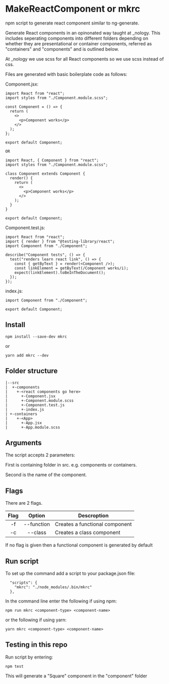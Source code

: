 # MakeReactComponent or mkrc

npm script to generate react component similar to ng-generate.

Generate React components in an opinonated way taught at \_nology.
This includes seperating components into different folders depending on whether they are presentational or container components, referred as "containers" and "components" and is outlined below.

At \_nology we use scss for all React components so we use scss instead of css.

Files are generated with basic boilerplate code as follows:

Component.jsx:

```
import React from "react";
import styles from "./Component.module.scss";

const Component = () => {
  return (
    <>
      <p>Component works</p>
    </>
  );
};

export default Component;

OR

import React, { Component } from "react";
import styles from "./Component.module.scss";

class Component extends Component {
  render() {
    return (
      <>
        <p>Component works</p>
      </>
    );
  }
}

export default Component;
```

Component.test.js:

```
import React from "react";
import { render } from "@testing-library/react";
import Component from "./Component";

describe("Component tests", () => {
  test("renders learn react link", () => {
    const { getByText } = render(<Component />);
    const linkElement = getByText(/Component works/i);
    expect(linkElement).toBeInTheDocument();
  });
});
```

index.js:

```
import Component from "./Component";

export default Component;
```

## Install

```
npm install --save-dev mkrc
```

or

```
yarn add mkrc --dev
```

## Folder structure

```
|--src
|  +-components
|    +-<react components go here>
|      +-Component.jsx
|      +-Component.module.scss
|      +-Component.test.js
|      +-index.js
| +-containers
|    +-<App>
|      +-App.jsx
|      +-App.module.scss

```

## Arguments

The script accepts 2 parameters:

First is containing folder in src. e.g. components or containers.

Second is the name of the component.

## Flags

There are 2 flags.

| Flag |   Option   | Descroption                    |
| :--: | :--------: | ------------------------------ |
|  -f  | --function | Creates a functional component |
|  -c  |  --class   | Creates a class component      |

If no flag is given then a functional component is generated by default

## Run script

To set up the command add a script to your package.json file:

```
  "scripts": {
    "mkrc": "./node_modules/.bin/mkrc"
  },
```

In the command line enter the following if using npm:

```
npm run mkrc <component-type> <component-name>
```

or the following if using yarn:

```
yarn mkrc <component-type> <component-name>
```

## Testing in this repo

Run script by entering:

```
npm test
```

This will generate a "Square" component in the "component" folder
